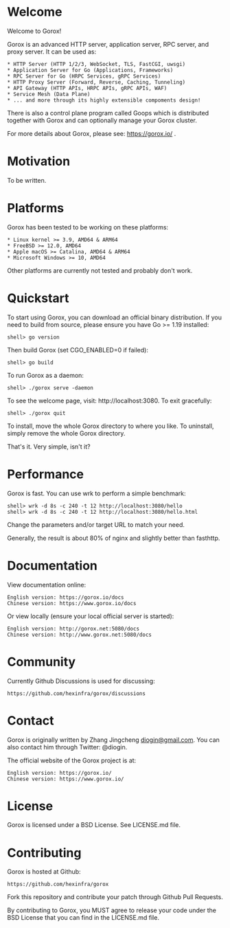 Welcome
=======

  Welcome to Gorox!

  Gorox is an advanced HTTP server, application server, RPC server, and proxy
  server. It can be used as:

    * HTTP Server (HTTP 1/2/3, WebSocket, TLS, FastCGI, uwsgi)
    * Application Server for Go (Applications, Frameworks)
    * RPC Server for Go (HRPC Services, gRPC Services)
    * HTTP Proxy Server (Forward, Reverse, Caching, Tunneling)
    * API Gateway (HTTP APIs, HRPC APIs, gRPC APIs, WAF)
    * Service Mesh (Data Plane)
    * ... and more through its highly extensible compoments design!

  There is also a control plane program called Goops which is distributed
  together with Gorox and can optionally manage your Gorox cluster.

  For more details about Gorox, please see: https://gorox.io/ .


Motivation
==========

  To be written.


Platforms
=========

  Gorox has been tested to be working on these platforms:

    * Linux kernel >= 3.9, AMD64 & ARM64
    * FreeBSD >= 12.0, AMD64
    * Apple macOS >= Catalina, AMD64 & ARM64
    * Microsoft Windows >= 10, AMD64

  Other platforms are currently not tested and probably don't work.


Quickstart
==========

  To start using Gorox, you can download an official binary distribution. If you
  need to build from source, please ensure you have Go >= 1.19 installed:

    shell> go version

  Then build Gorox (set CGO_ENABLED=0 if failed):

    shell> go build

  To run Gorox as a daemon:

    shell> ./gorox serve -daemon

  To see the welcome page, visit: http://localhost:3080. To exit gracefully:

    shell> ./gorox quit

  To install, move the whole Gorox directory to where you like. To uninstall,
  simply remove the whole Gorox directory.

  That's it. Very simple, isn't it?


Performance
===========

  Gorox is fast. You can use wrk to perform a simple benchmark:

    shell> wrk -d 8s -c 240 -t 12 http://localhost:3080/hello
    shell> wrk -d 8s -c 240 -t 12 http://localhost:3080/hello.html

  Change the parameters and/or target URL to match your need.

  Generally, the result is about 80% of nginx and slightly better than fasthttp.


Documentation
=============

  View documentation online:

    English version: https://gorox.io/docs
    Chinese version: https://www.gorox.io/docs

  Or view locally (ensure your local official server is started):

    English version: http://gorox.net:5080/docs
    Chinese version: http://www.gorox.net:5080/docs


Community
=========

  Currently Github Discussions is used for discussing:

    https://github.com/hexinfra/gorox/discussions


Contact
=======

  Gorox is originally written by Zhang Jingcheng <diogin@gmail.com>.
  You can also contact him through Twitter: @diogin.

  The official website of the Gorox project is at:

    English version: https://gorox.io/
    Chinese version: https://www.gorox.io/


License
=======

  Gorox is licensed under a BSD License. See LICENSE.md file.


Contributing
============

  Gorox is hosted at Github:

    https://github.com/hexinfra/gorox

  Fork this repository and contribute your patch through Github Pull Requests.

  By contributing to Gorox, you MUST agree to release your code under the BSD
  License that you can find in the LICENSE.md file.

